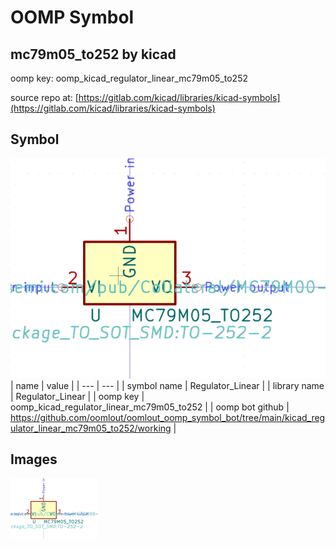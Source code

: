 # OOMP Symbol  
## mc79m05_to252  by kicad  
  
oomp key: oomp_kicad_regulator_linear_mc79m05_to252  
  
source repo at: [https://gitlab.com/kicad/libraries/kicad-symbols](https://gitlab.com/kicad/libraries/kicad-symbols)  
## Symbol  
  
[![working.png](working_600.png)](working.png)  
| name | value | 
| --- | --- | 
| symbol name | Regulator_Linear | 
| library name | Regulator_Linear | 
| oomp key | oomp_kicad_regulator_linear_mc79m05_to252 | 
| oomp bot github | https://github.com/oomlout/oomlout_oomp_symbol_bot/tree/main/kicad_regulator_linear_mc79m05_to252/working | 
## Images  
  
[![working.png](working_140.png)](working.png)  
